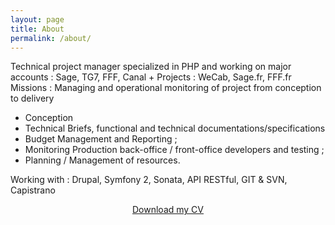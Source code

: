 ```yaml
---
layout: page
title: About
permalink: /about/
---
```


Technical project manager specialized in PHP and working on major accounts : 
Sage, TG7, FFF, Canal +
Projects : WeCab, Sage.fr, FFF.fr
Missions : Managing and operational monitoring of project from conception to delivery

* Conception
* Technical Briefs, functional and technical documentations/specifications
* Budget Management  and Reporting ;
* Monitoring Production  back-office / front-office developers and testing ;
* Planning / Management of resources.

Working with : Drupal, Symfony 2, Sonata, API RESTful, GIT & SVN, Capistrano

<div style="text-align:center">
	<a href="" class="btn">Download my CV</a>
</div>
<br/>